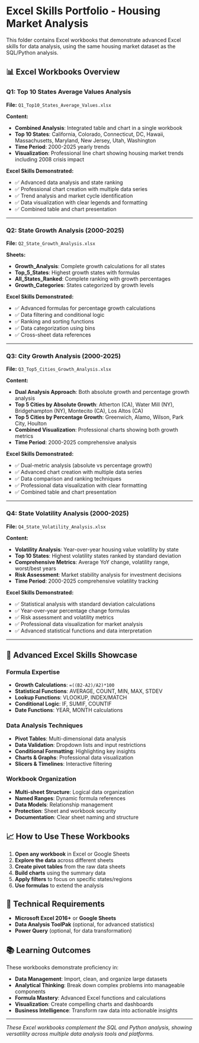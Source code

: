 # Excel Skills Portfolio - Housing Market Analysis

This folder contains Excel workbooks that demonstrate advanced Excel skills for data analysis, using the same housing market dataset as the SQL/Python analysis.

## 📊 Excel Workbooks Overview

### Q1: Top 10 States Average Values Analysis
**File:** `Q1_Top10_States_Average_Values.xlsx`

**Content:**
- **Combined Analysis**: Integrated table and chart in a single workbook
- **Top 10 States**: California, Colorado, Connecticut, DC, Hawaii, Massachusetts, Maryland, New Jersey, Utah, Washington
- **Time Period**: 2000-2025 yearly trends
- **Visualization**: Professional line chart showing housing market trends including 2008 crisis impact

**Excel Skills Demonstrated:**
- ✅ Advanced data analysis and state ranking
- ✅ Professional chart creation with multiple data series
- ✅ Trend analysis and market cycle identification
- ✅ Data visualization with clear legends and formatting
- ✅ Combined table and chart presentation

---

### Q2: State Growth Analysis (2000-2025)
**File:** `Q2_State_Growth_Analysis.xlsx`

**Sheets:**
- **Growth_Analysis**: Complete growth calculations for all states
- **Top_5_States**: Highest growth states with formulas
- **All_States_Ranked**: Complete ranking with growth percentages
- **Growth_Categories**: States categorized by growth levels

**Excel Skills Demonstrated:**
- ✅ Advanced formulas for percentage growth calculations
- ✅ Data filtering and conditional logic
- ✅ Ranking and sorting functions
- ✅ Data categorization using bins
- ✅ Cross-sheet data references

---

### Q3: City Growth Analysis (2000-2025)
**File:** `Q3_Top5_Cities_Growth_Analysis.xlsx`

**Content:**
- **Dual Analysis Approach**: Both absolute growth and percentage growth analysis
- **Top 5 Cities by Absolute Growth**: Atherton (CA), Water Mill (NY), Bridgehampton (NY), Montecito (CA), Los Altos (CA)
- **Top 5 Cities by Percentage Growth**: Greenwich, Alamo, Wilson, Park City, Houlton
- **Combined Visualization**: Professional charts showing both growth metrics
- **Time Period**: 2000-2025 comprehensive analysis

**Excel Skills Demonstrated:**
- ✅ Dual-metric analysis (absolute vs percentage growth)
- ✅ Advanced chart creation with multiple data series
- ✅ Data comparison and ranking techniques
- ✅ Professional data visualization with clear formatting
- ✅ Combined table and chart presentation

---

### Q4: State Volatility Analysis (2000-2025)
**File:** `Q4_State_Volatility_Analysis.xlsx`

**Content:**
- **Volatility Analysis**: Year-over-year housing value volatility by state
- **Top 10 States**: Highest volatility states ranked by standard deviation
- **Comprehensive Metrics**: Average YoY change, volatility range, worst/best years
- **Risk Assessment**: Market stability analysis for investment decisions
- **Time Period**: 2000-2025 comprehensive volatility tracking

**Excel Skills Demonstrated:**
- ✅ Statistical analysis with standard deviation calculations
- ✅ Year-over-year percentage change formulas
- ✅ Risk assessment and volatility metrics
- ✅ Professional data visualization for market analysis
- ✅ Advanced statistical functions and data interpretation

---

## 🎯 Advanced Excel Skills Showcase

### Formula Expertise
- **Growth Calculations**: `=((B2-A2)/A2)*100`
- **Statistical Functions**: AVERAGE, COUNT, MIN, MAX, STDEV
- **Lookup Functions**: VLOOKUP, INDEX/MATCH
- **Conditional Logic**: IF, SUMIF, COUNTIF
- **Date Functions**: YEAR, MONTH calculations

### Data Analysis Techniques
- **Pivot Tables**: Multi-dimensional data analysis
- **Data Validation**: Dropdown lists and input restrictions
- **Conditional Formatting**: Highlighting key insights
- **Charts & Graphs**: Professional data visualization
- **Slicers & Timelines**: Interactive filtering

### Workbook Organization
- **Multi-sheet Structure**: Logical data organization
- **Named Ranges**: Dynamic formula references
- **Data Models**: Relationship management
- **Protection**: Sheet and workbook security
- **Documentation**: Clear sheet naming and structure

## 📈 How to Use These Workbooks

1. **Open any workbook** in Excel or Google Sheets
2. **Explore the data** across different sheets
3. **Create pivot tables** from the raw data sheets
4. **Build charts** using the summary data
5. **Apply filters** to focus on specific states/regions
6. **Use formulas** to extend the analysis

## 🔧 Technical Requirements

- **Microsoft Excel 2016+** or **Google Sheets**
- **Data Analysis ToolPak** (optional, for advanced statistics)
- **Power Query** (optional, for data transformation)

## 📚 Learning Outcomes

These workbooks demonstrate proficiency in:
- **Data Management**: Import, clean, and organize large datasets
- **Analytical Thinking**: Break down complex problems into manageable components
- **Formula Mastery**: Advanced Excel functions and calculations
- **Visualization**: Create compelling charts and dashboards
- **Business Intelligence**: Transform raw data into actionable insights

---

*These Excel workbooks complement the SQL and Python analysis, showing versatility across multiple data analysis tools and platforms.*

